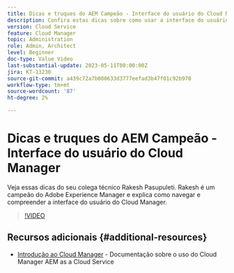 ```yaml
---
title: Dicas e truques do AEM Campeão - Interface do usuário do Cloud Manager
description: Confira estas dicas sobre como usar a interface do usuário do Cloud Manager AEM campeão e especialista, Rakesh Pasupuleti.
version: Cloud Service
feature: Cloud Manager
topic: Administration
role: Admin, Architect
level: Beginner
doc-type: Value Video
last-substantial-update: 2023-05-11T00:00:00Z
jira: KT-13230
source-git-commit: a439c72a7b080633d3777eefad3b47f01c92b970
workflow-type: tm+mt
source-wordcount: '87'
ht-degree: 2%

---
```



# Dicas e truques do AEM Campeão - Interface do usuário do Cloud Manager

Veja essas dicas do seu colega técnico Rakesh Pasupuleti. Rakesh é um campeão do Adobe Experience Manager e explica como navegar e compreender a interface do usuário do Cloud Manager.

>[!VIDEO](https://video.tv.adobe.com/v/3419298?quality=12&learn=on)

## Recursos adicionais {#additional-resources}

* [Introdução ao Cloud Manager](https://experienceleague.adobe.com/docs/experience-manager-cloud-service/content/onboarding/concepts/cloud-manager-introduction.html) - Documentação sobre o uso do Cloud Manager AEM as a Cloud Service
